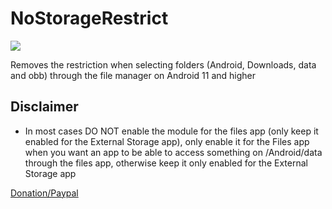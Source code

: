 # NoStorageRestrict

![](https://i.imgur.com/Z7VH0Li.jpg)

Removes the restriction when selecting folders (Android, Downloads, data and obb) through the file manager on Android 11 and higher

## Disclaimer
- In most cases DO NOT enable the module for the files app (only keep it enabled for the External Storage app), only enable it for the Files app when you want an app to be able to access something on /Android/data through the files app, otherwise keep it only enabled for the External Storage app


[Donation/Paypal](https://www.paypal.com/donate/?hosted_button_id=BJAJW4755BXFY)
